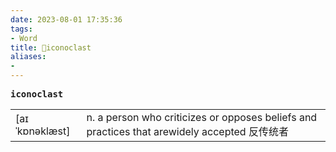 ```yaml
---
date: 2023-08-01 17:35:36
tags: 
- Word
title: 📖iconoclast
aliases: 
- 
---
```


<pre><strong>iconoclast</strong></pre>
|   |   |
|---|---|
|[aɪˈkɒnəklæst]|n. a person who criticizes or opposes beliefs and practices that arewidely accepted 反传统者|